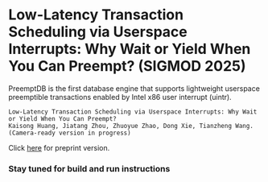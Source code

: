 # Low-Latency Transaction Scheduling via Userspace Interrupts: Why Wait or Yield When You Can Preempt? (SIGMOD 2025)

PreemptDB is the first database engine that supports lightweight userspace preemptible transactions enabled by Intel x86 user interrupt (uintr).
```
Low-Latency Transaction Scheduling via Userspace Interrupts: Why Wait or Yield When You Can Preempt?
Kaisong Huang, Jiatang Zhou, Zhuoyue Zhao, Dong Xie, Tianzheng Wang.
(Camera-ready version in progress)
```
Click [here](https://kaisonghuang.github.io/resources/preemptdb-preprint.pdf) for preprint version.

### Stay tuned for build and run instructions
